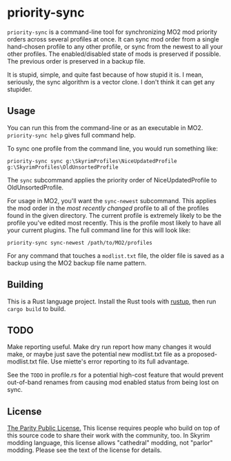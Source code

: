 # priority-sync

`priority-sync` is a command-line tool for synchronizing MO2 mod priority orders across several profiles at once. It can sync mod order from a single hand-chosen profile to any other profile, or sync from the newest to all your other profiles. The enabled/disabled state of mods is preserved if possible. The previous order is preserved in a backup file.

It is stupid, simple, and quite fast because of how stupid it is. I mean, seriously, the sync algorithm is a vector clone. I don't think it can get any stupider.

## Usage

You can run this from the command-line or as an executable in MO2. `priority-sync help` gives full command help.

To sync one profile from the command line, you would run something like:

```text
priority-sync sync g:\SkyrimProfiles\NiceUpdatedProfile g:\SkyrimProfiles\OldUnsortedProfile
```

The `sync` subcommand applies the priority order of NiceUpdatedProfile to OldUnsortedProfile.

For usage in MO2, you'll want the `sync-newest` subcommand. This applies the mod order in the _most recently changed_ profile to all of the profiles found in the given directory. The current profile is extremely likely to be the profile you've edited most recently. This is the profile most likely to have all your current plugins. The full command line for this will look like:

```text
priority-sync sync-newest /path/to/MO2/profiles
```

For any command that touches a `modlist.txt` file, the older file is saved as a backup using the MO2 backup file name pattern.

## Building

This is a Rust language project. Install the Rust tools with [rustup](https://rustup.rs), then run `cargo build` to build.

## TODO

Make reporting useful. Make dry run report how many changes it would make, or maybe just save the potential new modlist.txt file as a proposed-modlist.txt file. Use miette's error reporting to its full advantage.

See the `TODO` in profile.rs for a potential high-cost feature that would prevent out-of-band renames from causing mod enabled status from being lost on sync.

## License

[The Parity Public License.](https://paritylicense.com) This license requires people who build on top of this source code to share their work with the community, too. In Skyrim modding language, this license allows "cathedral" modding, not "parlor" modding. Please see the text of the license for details.
